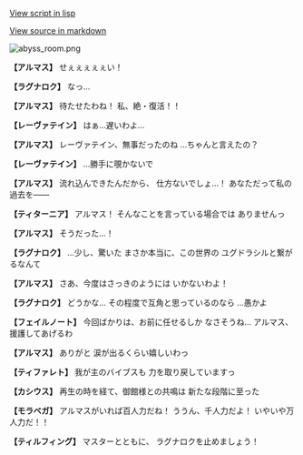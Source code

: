 [View script in lisp](../scripts/110160531.txt)

[View source in markdown](110160531.md)

![abyss_room.png](../images/backgrounds/abyss_room.png)

**【アルマス】**
せぇぇぇぇぇい！

**【ラグナロク】**
なっ…

**【アルマス】**
待たせたわね！
私、絶・復活！！

**【レーヴァテイン】**
はぁ…遅いわよ…

**【アルマス】**
レーヴァテイン、無事だったのね
…ちゃんと言えたの？

**【レーヴァテイン】**
…勝手に覗かないで

**【アルマス】**
流れ込んできたんだから、
仕方ないでしょ…！
あなただって私の過去を――

**【ティターニア】**
アルマス！
そんなことを言っている場合では
ありませんっ

**【アルマス】**
そうだった…！

**【ラグナロク】**
…少し、驚いた
まさか本当に、この世界の
ユグドラシルと繋がるなんて

**【アルマス】**
さあ、今度はさっきのようには
いかないわよ！

**【ラグナロク】**
どうかな…
その程度で互角と思っているのなら
…愚かよ

**【フェイルノート】**
今回ばかりは、お前に任せるしか
なさそうね…
アルマス、援護してあげるわ

**【アルマス】**
ありがと
涙が出るくらい嬉しいわっ

**【ティファレト】**
我が主のバイブスも
力を取り戻していますっ

**【カシウス】**
再生の時を経て、御館様との共鳴は
新たな段階に至った

**【モラベガ】**
アルマスがいれば百人力だね！
ううん、千人力だよ！
いやいや万人力だ！！

**【ティルフィング】**
マスターとともに、
ラグナロクを止めましょう！